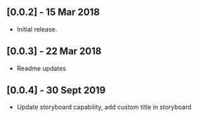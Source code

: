 ## [0.0.2] - 15 Mar 2018
* Initial release.

## [0.0.3] - 22 Mar 2018
* Readme updates

## [0.0.4] - 30 Sept 2019
* Update storyboard capability, add custom title in storyboard